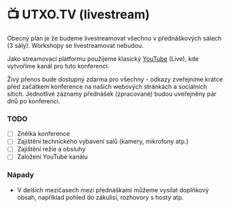 # 📺 UTXO.TV (livestream)

Obecný plán je že budeme livestreamovat všechno v přednáškových sálech (3 sály). Workshopy se livestreamovat nebudou.&#x20;

Jako streamovací platformu použijeme klasický [YouTube](https://www.youtube.com/howyoutubeworks/product-features/live/#youtube-live) (Live), kde vytvoříme kanál pro tuto konferenci.

Živý přenos bude dostupný zdarma pro všechny - odkazy zveřejníme krátce před začátkem konference na našich webových stránkách a sociálních sítích. Jednotlivé záznamy přednášek (zpracované) budou uveřejněny pár dnů po konferenci.

### TODO

* [ ] Znělka konference
* [ ] Zajištění technického vybavení salů (kamery, mikrofony atp.)
* [ ] Zajištění režie a obsluhy
* [ ] Založení YouTube kanálu

### Nápady

* V delších mezičasech mezi přednáškami můžeme vysílat doplňkový obsah, například pohled do zákulisí, rozhovory s hosty atp.
